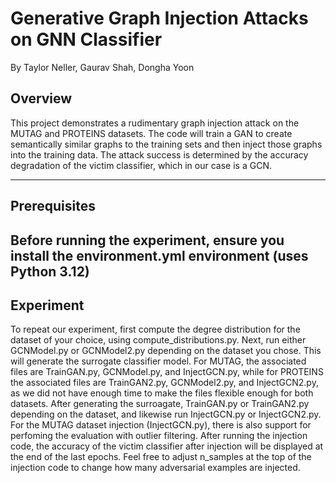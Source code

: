 # Generative Graph Injection Attacks on GNN Classifier
By Taylor Neller, Gaurav Shah, Dongha Yoon

## Overview
This project demonstrates a rudimentary graph injection attack on the MUTAG and PROTEINS datasets. The code will train a GAN to create semantically similar graphs to the training sets and then inject those graphs into the training data. The attack success is determined by the accuracy degradation of the victim classifier, which in our case is a GCN.

---

## Prerequisites
Before running the experiment, ensure you install the environment.yml environment (uses Python 3.12)
---

## Experiment 

To repeat our experiment, first compute the degree distribution for the dataset of your choice, using compute_distributions.py. Next, run either GCNModel.py or GCNModel2.py depending on the dataset you chose. This will generate the surrogate classifier model. For MUTAG, the associated files are TrainGAN.py, GCNModel.py, and InjectGCN.py, while for PROTEINS the associated files are TrainGAN2.py, GCNModel2.py, and InjectGCN2.py, as we did not have enough time to make the files flexible enough for both datasets. After generating the surroagate, TrainGAN.py or TrainGAN2.py depending on the dataset, and likewise run InjectGCN.py or InjectGCN2.py. For the MUTAG dataset injection (InjectGCN.py), there is also support for perfoming the evaluation with outlier filtering. After running the injection code, the accuracy of the victim classifier after injection will be displayed at the end of the last epochs. Feel free to adjust n_samples at the top of the injection code to change how many adversarial examples are injected.